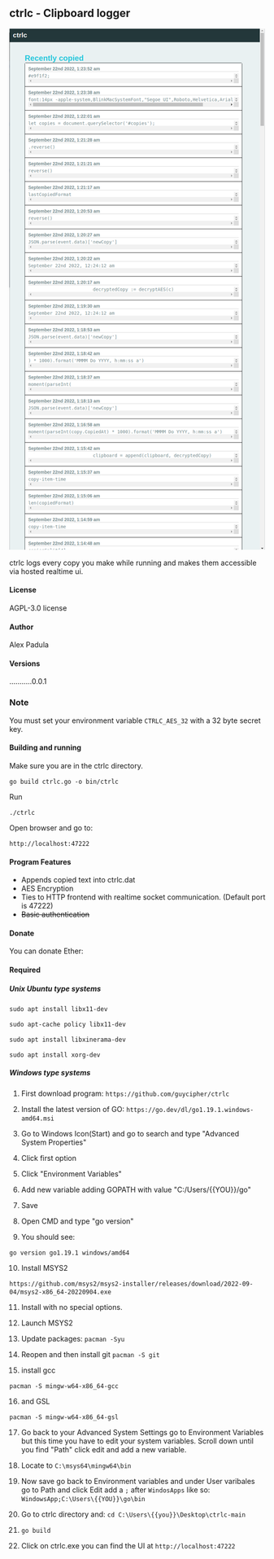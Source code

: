 ## ctrlc - Clipboard logger
![](rdme_image.png)

ctrlc logs every copy you make while running and makes them accessible via hosted realtime ui.

#### License 
AGPL-3.0 license

#### Author 
Alex Padula

#### Versions
...........0.0.1

### Note
You must set your environment variable ```CTRLC_AES_32``` with a 32 byte secret key.

#### Building and running
Make sure you are in the ctrlc directory.
```
go build ctrlc.go -o bin/ctrlc
```

Run
```
./ctrlc
```

Open browser and go to:
```
http://localhost:47222
```

#### Program Features
- Appends copied text into ctrlc.dat
- AES Encryption
- Ties to HTTP frontend with realtime socket communication. (Default port is 47222)
- ~~Basic authentication~~

#### Donate
You can donate Ether:

#### Required

##### Unix Ubuntu type systems
```
sudo apt install libx11-dev
```
```
sudo apt-cache policy libx11-dev
```
```
sudo apt install libxinerama-dev
```
```
sudo apt install xorg-dev
```

##### Windows type systems
1. First download program:
```https://github.com/guycipher/ctrlc```

2. Install the latest version of GO:
```https://go.dev/dl/go1.19.1.windows-amd64.msi```

3. Go to Windows Icon(Start) and go to search and type "Advanced System Properties"

4. Click first option

5. Click "Environment Variables"

6. Add new variable adding GOPATH with value "C:/Users/{{YOU}}/go"

7. Save

8. Open CMD and type "go version"

9. You should see:
```
go version go1.19.1 windows/amd64
```

10. Install MSYS2

```
https://github.com/msys2/msys2-installer/releases/download/2022-09-04/msys2-x86_64-20220904.exe
```

11. Install with no special options.

12. Launch MSYS2

13. Update packages:
``pacman -Syu``

14. Reopen and then install git
```pacman -S git```

15. install gcc

```
pacman -S mingw-w64-x86_64-gcc
```

16. and GSL

```
pacman -S mingw-w64-x86_64-gsl
```

17. Go back to your Advanced System Settings go to Environment Variables but this time
you have to edit your system variables. Scroll down until you find "Path" click edit and add
a new variable.

18. Locate to ```C:\msys64\mingw64\bin```

19. Now save go back to Environment variables and under User varibales go to Path and click Edit
add a ```;``` after ```WindosApps``` like so:
```WindowsApp;C:\Users\{{YOU}}\go\bin```

20. Go to ctrlc directory and:
```cd C:\Users\{{you}}\Desktop\ctrlc-main```

21. ```go build ```

22. Click on ctrlc.exe you can find the UI at ```http://localhost:47222```